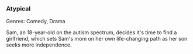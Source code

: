 ### Atypical

Genres: Comedy, Drama

Sam, an 18-year-old on the autism spectrum, decides it's time to find a girlfriend, which sets Sam's mom on her own life-changing path as her son seeks more independence.

